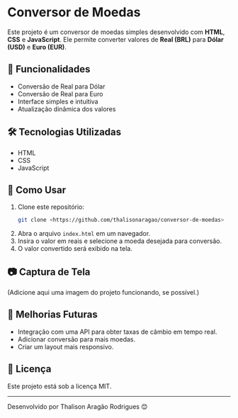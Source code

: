 # Conversor de Moedas

Este projeto é um conversor de moedas simples desenvolvido com **HTML**, **CSS** e **JavaScript**. Ele permite converter valores de **Real (BRL)** para **Dólar (USD)** e **Euro (EUR)**.

## 🚀 Funcionalidades
- Conversão de Real para Dólar
- Conversão de Real para Euro
- Interface simples e intuitiva
- Atualização dinâmica dos valores

## 🛠️ Tecnologias Utilizadas
- HTML
- CSS
- JavaScript

## 📌 Como Usar
1. Clone este repositório:
   ```bash
   git clone <https://github.com/thalisonaragao/conversor-de-moedas>
   ```
2. Abra o arquivo `index.html` em um navegador.
3. Insira o valor em reais e selecione a moeda desejada para conversão.
4. O valor convertido será exibido na tela.

## 📷 Captura de Tela
(Adicione aqui uma imagem do projeto funcionando, se possível.)

## 📌 Melhorias Futuras
- Integração com uma API para obter taxas de câmbio em tempo real.
- Adicionar conversão para mais moedas.
- Criar um layout mais responsivo.

## 📄 Licença
Este projeto está sob a licença MIT.

---

Desenvolvido por Thalison Aragão Rodrigues 😊

